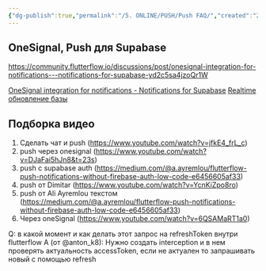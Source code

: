 ```yaml
---
{"dg-publish":true,"permalink":"/5. ONLINE/PUSH/Push FAQ/","created":"2024-10-22T17:08:22.670-03:00","updated":"2024-10-23T10:14:16.494-03:00"}
---
```



## OneSignal, Push для Supabase
https://community.flutterflow.io/discussions/post/onesignal-integration-for-notifications---notifications-for-supabase-yd2c5sa4jzoQr1W

[OneSignal integration for notifications - Notifications for Supabase](https://community.flutterflow.io/discussions/post/onesignal-integration-for-notifications---notifications-for-supabase-yd2c5sa4jzoQr1W)
[Realtime обновление базы](https://www.youtube.com/watch?v=3wvXtIgWUF4&t=391s)

## Подборка видео
1. Сделать чат и push (https://www.youtube.com/watch?v=jfkE4_frL_c)
2. push через onesignal (https://www.youtube.com/watch?v=DJaFai5hJn8&t=23s)
3. push с supabase auth (https://medium.com/@a.ayremlou/flutterflow-push-notifications-without-firebase-auth-low-code-e6456605af33)
4. push от Dimitar (https://www.youtube.com/watch?v=YcnKiZpo8ro)
5. push от Ali Ayremlou текстом (https://medium.com/@a.ayremlou/flutterflow-push-notifications-without-firebase-auth-low-code-e6456605af33)
6. Через oneSignal (https://www.youtube.com/watch?v=6QSAMaRT1a0)


Q: в какой момент и как делать этот запрос на refreshToken внутри flutterflow
A (от @anton_k8):
Нужно создать interception и в нем проверять актуальность accessToken, если не актуален то запрашивать новый с помощью refresh